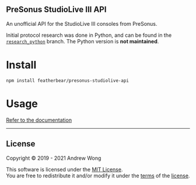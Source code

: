 PreSonus StudioLive III API
---

An unofficial API for the StudioLive III consoles from PreSonus.  

Initial protocol research was done in Python, and can be found in the [`research_python`](https://github.com/featherbear/presonus-studiolive-api/tree/research_python) branch. The Python version is **not maintained**.

# Install

`npm install featherbear/presonus-studiolive-api`

# Usage

[Refer to the documentation](https://featherbear.cc/presonus-studiolive-api)

---

## License

Copyright © 2019 - 2021 Andrew Wong  

This software is licensed under the [MIT License](https://opensource.org/licenses/MIT).  
You are free to redistribute it and/or modify it under the [terms](https://opensource.org/licenses/MIT) of the [license](https://opensource.org/licenses/MIT).
